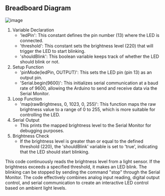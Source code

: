## Breadboard Diagram
![image](https://github.com/user-attachments/assets/73b1996a-f75d-4939-9c8d-7e1ecfdad674)

1. Variable Declaration
   -  'ledPin': This constant defines the pin number (13) where the LED is connected.
   -  'threshold': This constant sets the brightness level (220) that will trigger the LED to start blinking.
   -  'shouldBlink': This boolean variable keeps track of whether the LED should blink or not.
2. Setup Function
   -  'pinMode(ledPin, OUTPUT)': This sets the LED pin (pin 13) as an output pin.
   -  'Serial.begin(9600)': This initializes serial communication at a baud rate of 9600, allowing the Arduino to send and receive data via the Serial Monitor.
3. Loop Function
   -  'map(rawBrightness, 0, 1023, 0, 255)': This function maps the raw brightness value to a range of 0 to 255, which is more suitable for controlling the LED.
4. Serial Output
   -  This prints the mapped brightness level to the Serial Monitor for debugging purposes.
5. Brightness Check
   -  If the brightness level is greater than or equal to the defined threshold (220), the 'shouldBlink' variable is set to 'true', indicating that the LED should start blinking.





This code continuously reads the brightness level from a light sensor. If the brightness exceeds a specified threshold, it makes an LED blink. The blinking can be stopped by sending the command "stop" through the Serial Monitor. The code effectively combines analog input reading, digital output control, and serial communication to create an interactive LED control based on ambient light levels.
